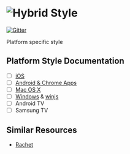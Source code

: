 # ![Hybrid](http://i.imgur.com/jUDMlbO.png) Style

[![Gitter](https://badges.gitter.im/Join%20Chat.svg)](https://gitter.im/meteorhybrid/platform?utm_source=badge&utm_medium=badge&utm_campaign=pr-badge)

Platform specific style

## Platform Style Documentation
* [ ] [iOS](https://developer.apple.com/library/ios/documentation/UserExperience/Conceptual/MobileHIG/index.html#//apple_ref/doc/uid/TP40006556-CH66-SW1)
* [ ] [Android & Chrome Apps](http://developer.android.com/design/index.html)
* [ ] [Mac OS X](https://developer.apple.com/library/mac/documentation/UserExperience/Conceptual/OSXHIGuidelines/index.html#//apple_ref/doc/uid/20000957-CH3-SW1)
* [ ] [Windows](https://msdn.microsoft.com/en-us/library/windows/apps/hh202915(v=vs.105).aspx) & [winjs](http://try.buildwinjs.com/#navigation)
* [ ] Android TV
* [ ] Samsung TV

## Similar Resources
* [Rachet](http://goratchet.com/)
